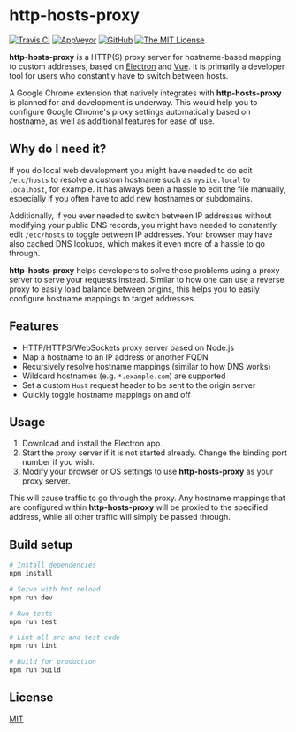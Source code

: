 # http-hosts-proxy

[![Travis CI](https://img.shields.io/travis/irvinlim/http-hosts-proxy.svg)](https://travis-ci.org/irvinlim/http-hosts-proxy)
[![AppVeyor](https://ci.appveyor.com/api/projects/status/github/irvinlim/http-hosts-proxy?retina=true&svg=true)](https://ci.appveyor.com/project/irvinlim/http-hosts-proxy)
[![GitHub](https://img.shields.io/github/release/irvinlim/http-hosts-proxy.svg)](https://github.com/irvinlim/http-hosts-proxy/releases)
[![The MIT License](https://img.shields.io/badge/license-MIT-orange.svg)](http://opensource.org/licenses/MIT)

**http-hosts-proxy** is a HTTP(S) proxy server for hostname-based mapping to custom addresses, based on [Electron](https://electronjs.org) and [Vue](https://vuejs.org). It is primarily a developer tool for users who constantly have to switch between hosts.

A Google Chrome extension that natively integrates with **http-hosts-proxy** is planned for and development is underway. This would help you to configure Google Chrome's proxy settings automatically based on hostname, as well as additional features for ease of use.

## Why do I need it?

If you do local web development you might have needed to do edit `/etc/hosts` to resolve a custom hostname such as `mysite.local` to `localhost`, for example. It has always been a hassle to edit the file manually, especially if you often have to add new hostnames or subdomains.

Additionally, if you ever needed to switch between IP addresses without modifying your public DNS records, you might have needed to constantly edit `/etc/hosts` to toggle between IP addresses. Your browser may have also cached DNS lookups, which makes it even more of a hassle to go through.

**http-hosts-proxy** helps developers to solve these problems using a proxy server to serve your requests instead. Similar to how one can use a reverse proxy to easily load balance between origins, this helps you to easily configure hostname mappings to target addresses.

## Features

- HTTP/HTTPS/WebSockets proxy server based on Node.js
- Map a hostname to an IP address or another FQDN
- Recursively resolve hostname mappings (similar to how DNS works)
- Wildcard hostnames (e.g. `*.example.com`) are supported
- Set a custom `Host` request header to be sent to the origin server
- Quickly toggle hostname mappings on and off

## Usage

1. Download and install the Electron app.
1. Start the proxy server if it is not started already. Change the binding port number if you wish.
1. Modify your browser or OS settings to use **http-hosts-proxy** as your proxy server.

This will cause traffic to go through the proxy. Any hostname mappings that are configured within **http-hosts-proxy** will be proxied to the specified address, while all other traffic will simply be passed through.

## Build setup

```sh
# Install dependencies
npm install

# Serve with hot reload
npm run dev

# Run tests
npm run test

# Lint all src and test code
npm run lint

# Build for production
npm run build
```

## License

[MIT](https://github.com/irvinlim/http-hosts-proxy/blob/master/LICENSE)
